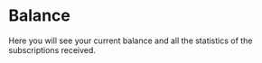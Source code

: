 # Balance

Here you will see your current balance and all the statistics of the subscriptions received.

